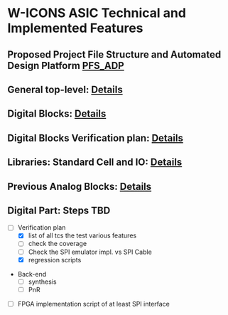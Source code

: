 # W-ICONS ASIC Technical and Implemented Features

## Proposed Project File Structure and Automated Design Platform [PFS_ADP](https://github.com/BlackrockNeurotech/ASIC-W-ICONS/blob/main/Cadence/README.md#proposed-project-file-structure-and-automated-design-platform-dfs_adp)
## General top-level: [Details](https://github.com/BlackrockNeurotech/ASIC-W-ICONS/blob/main/docs/index.md)
## Digital Blocks: [Details](https://github.com/BlackrockNeurotech/ASIC-W-ICONS/blob/main/docs/Digital-Blocks.md)
## Digital Blocks Verification plan: [Details](https://github.com/BlackrockNeurotech/ASIC-W-ICONS/blob/main/docs/Digital-Blocks-Verification-Plan.md)
## Libraries: Standard Cell and IO: [Details](https://github.com/BlackrockNeurotech/ASIC-W-ICONS/blob/main/docs/Libraries-Standard-Cell-and-IO.md)
## Previous Analog Blocks: [Details](https://github.com/BlackrockNeurotech/ASIC-W-ICONS/blob/main/Cadence/w_icons/README_Ana.md)

## Digital Part: Steps TBD  
   - [ ] Verification plan
     - [x] list of all tcs the test various features
     - [ ] check the coverage
     - [ ] Check the SPI emulator impl. vs SPI Cable
     - [x] regression scripts
   - Back-end
     - [ ] synthesis
     - [ ] PnR 
  - [ ] FPGA implementation script of at least SPI interface
 
